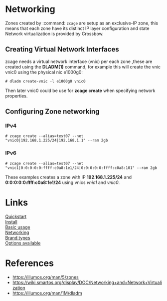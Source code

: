 
# Networking

Zones created by :command: `zcage` are setup as an exclusive-IP zone, this  
means that each zone have its distinct IP layer configuration and state
Network virtualization is provided by Crossbow. 
  

## Creating Virtual Network Interfaces

zcage needs a virtual network interface (vnic) per each zone ,these
are created using the **DLADM(1)**  command, for example this will create the vnic
vnic0 using the physical nic e1000g0: 
   
```
# dladm create-vnic -l e1000g0 vnic0
```
Then later vnic0 could be use for **zcage create** when specifying network 
properties.


## Configuring Zone networking

### IPv4
   
```
# zcage create --alias=test07 --net "vnic0|192.168.1.225/24|192.168.1.1" --ram 2gb
```
### IPv6
    
```
# zcage create --alias=test07 --net "vnic1|0:0:0:0:0:ffff:c0a8:1e1/24|0:0:0:0:0:ffff:c0a8:101" --ram 2gb
```

These examples creates a zone with IP **192.168.1.225/24** and **0:0:0:0:0:ffff:c0a8:1e1/24** using vnics *vnic1* and *vnic0*.
   

# Links

   [Quickstart](https://github.com/cneira/zcage/blob/master/docs/quickstart.md)  
   [Install](https://github.com/cneira/zcage/blob/master/docs/install.md)  
   [Basic usage](https://github.com/cneira/zcage/blob/master/docs/basic-use.md)  
   [Networking](https://github.com/cneira/zcage/blob/master/docs/networking.md)  
   [Brand types](https://github.com/cneira/zcage/blob/master/docs/brand-types.md)  
   [Options available](https://github.com/cneira/zcage/blob/master/docs/Options.md)    

# References
* https://illumos.org/man/5/zones 
* https://wiki.smartos.org/display/DOC/Networking+and+Network+Virtualization
* https://illumos.org/man/1M/dladm


